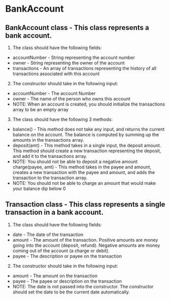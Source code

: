 # BankAccount

## BankAccount class - This class represents a bank account.

1. The class should have the following fields:
  * accountNumber - String representing the account number
  * owner - String representing the owner of the account
  * transactions - An array of transactions representing the history of all transactions associated with this account
2. The constructor should take in the following input:
  * accountNumber - The account Number
  * owner - The name of the person who owns this account
  * NOTE: When an account is created, you should initialize the transactions array to be an empty array
3. The class should have the following 3 methods:
  * balance() - This method does not take any input, and returns the current balance on the account. The balance is computed by summing up the amounts in the transactions array.
  * deposit(amt) - This method takes in a single input, the deposit amount. This method should create a new transaction representing the deposit, and add it to the transactions array.
* NOTE: You should not be able to deposit a negative amount
charge(payee, amt) - This method takes in the payee and amount, creates a new transaction with the payee and amount, and adds the transaction to the transaction array.
* NOTE: You should not be able to charge an amount that would make your balance dip below 0

## Transaction class - This class represents a single transaction in a bank account.

1. The class should have the following fields:
  * date - The date of the transaction
  * amount - The amount of the transaction. Positive amounts are money going into the account (deposit, refund). Negative amounts are money coming out of the account (a charge or debit).
  * payee - The description or payee on the transaction
2. The constructor should take in the following input:
  * amount - The amount on the transaction
  * payee - The payee or description on the transaction
* NOTE: The date is not passed into the constructor. The constructor should set the date to be the current date automatically.